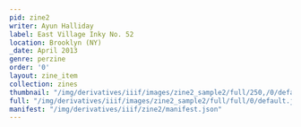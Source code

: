 ```yaml
---
pid: zine2
writer: Ayun Halliday
label: East Village Inky No. 52
location: Brooklyn (NY)
_date: April 2013
genre: perzine
order: '0'
layout: zine_item
collection: zines
thumbnail: "/img/derivatives/iiif/images/zine2_sample2/full/250,/0/default.jpg"
full: "/img/derivatives/iiif/images/zine2_sample2/full/full/0/default.jpg"
manifest: "/img/derivatives/iiif/zine2/manifest.json"
---
```

